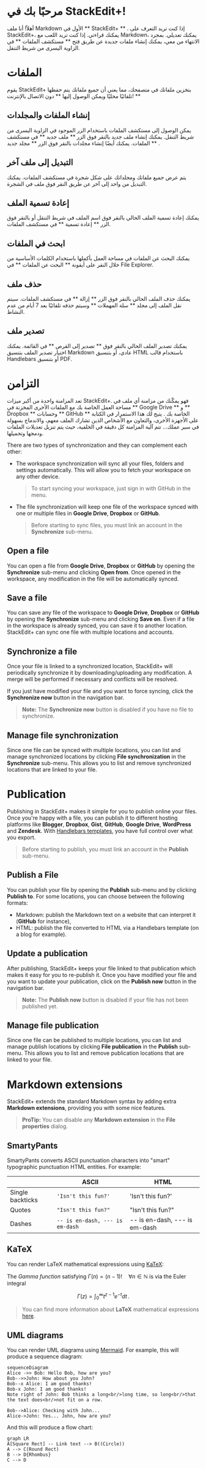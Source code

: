 # مرحبًا بك في StackEdit+!

أهلاً! أنا ملف Markdown الأول في ** StackEdit+ ** . إذا كنت تريد التعرف على StackEdit+، يمكنك قراءتي. إذا كنت تريد اللعب مع Markdown، يمكنك تعديلي. بمجرد الانتهاء من معي، يمكنك إنشاء ملفات جديدة عن طريق فتح ** مستكشف الملفات ** في الزاوية اليسرى من شريط التنقل.


# الملفات

يقوم StackEdit+ بتخزين ملفاتك في متصفحك، مما يعني أن جميع ملفاتك يتم حفظها تلقائيًا محليًا ويمكن الوصول إليها ** دون الاتصال بالإنترنت! **

## إنشاء الملفات والمجلدات

يمكن الوصول إلى مستكشف الملفات باستخدام الزر الموجود في الزاوية اليسرى من شريط التنقل. يمكنك إنشاء ملف جديد بالنقر فوق الزر ** ملف جديد ** في مستكشف الملفات. يمكنك أيضًا إنشاء مجلدات بالنقر فوق الزر ** مجلد جديد ** .

## التبديل إلى ملف آخر

يتم عرض جميع ملفاتك ومجلداتك على شكل شجرة في مستكشف الملفات. يمكنك التبديل من واحد إلى آخر عن طريق النقر فوق ملف في الشجرة.

## إعادة تسمية الملف

يمكنك إعادة تسمية الملف الحالي بالنقر فوق اسم الملف في شريط التنقل أو بالنقر فوق الزر ** إعادة تسمية ** في مستكشف الملفات.

## ابحث في الملفات

يمكنك البحث عن الملفات في مساحة العمل بأكملها باستخدام الكلمات الأساسية من خلال النقر على أيقونة ** البحث عن الملفات ** في File Explorer.

## حذف ملف

يمكنك حذف الملف الحالي بالنقر فوق الزر ** إزالة ** في مستكشف الملفات. سيتم نقل الملف إلى مجلد ** سلة المهملات ** وسيتم حذفه تلقائيًا بعد 7 أيام من عدم النشاط.

## تصدير ملف

يمكنك تصدير الملف الحالي بالنقر فوق ** تصدير إلى القرص ** في القائمة. يمكنك اختيار تصدير الملف بتنسيق Markdown عادي، أو بتنسيق HTML باستخدام قالب Handlebars أو بتنسيق PDF.


# التزامن

تعد المزامنة واحدة من أكبر ميزات StackEdit+. فهو يمكّنك من مزامنة أي ملف في مساحة العمل الخاصة بك مع الملفات الأخرى المخزنة في ** Google Drive ** و ** Dropbox ** وحسابات ** GitHub ** الخاصة بك . يتيح لك هذا الاستمرار في الكتابة على الأجهزة الأخرى، والتعاون مع الأشخاص الذين تشارك الملف معهم، والاندماج بسهولة في سير عملك... تتم آلية المزامنة كل دقيقة في الخلفية، حيث يتم تنزيل تعديلات الملفات ودمجها وتحميلها.

There are two types of synchronization and they can complement each other:

- The workspace synchronization will sync all your files, folders and settings automatically. This will allow you to fetch your workspace on any other device.
	> To start syncing your workspace, just sign in with GitHub in the menu.

- The file synchronization will keep one file of the workspace synced with one or multiple files in **Google Drive**, **Dropbox** or **GitHub**.
	> Before starting to sync files, you must link an account in the **Synchronize** sub-menu.

## Open a file

You can open a file from **Google Drive**, **Dropbox** or **GitHub** by opening the **Synchronize** sub-menu and clicking **Open from**. Once opened in the workspace, any modification in the file will be automatically synced.

## Save a file

You can save any file of the workspace to **Google Drive**, **Dropbox** or **GitHub** by opening the **Synchronize** sub-menu and clicking **Save on**. Even if a file in the workspace is already synced, you can save it to another location. StackEdit+ can sync one file with multiple locations and accounts.

## Synchronize a file

Once your file is linked to a synchronized location, StackEdit+ will periodically synchronize it by downloading/uploading any modification. A merge will be performed if necessary and conflicts will be resolved.

If you just have modified your file and you want to force syncing, click the **Synchronize now** button in the navigation bar.

> **Note:** The **Synchronize now** button is disabled if you have no file to synchronize.

## Manage file synchronization

Since one file can be synced with multiple locations, you can list and manage synchronized locations by clicking **File synchronization** in the **Synchronize** sub-menu. This allows you to list and remove synchronized locations that are linked to your file.


# Publication

Publishing in StackEdit+ makes it simple for you to publish online your files. Once you're happy with a file, you can publish it to different hosting platforms like **Blogger**, **Dropbox**, **Gist**, **GitHub**, **Google Drive**, **WordPress** and **Zendesk**. With [Handlebars templates](http://handlebarsjs.com/), you have full control over what you export.

> Before starting to publish, you must link an account in the **Publish** sub-menu.

## Publish a File

You can publish your file by opening the **Publish** sub-menu and by clicking **Publish to**. For some locations, you can choose between the following formats:

- Markdown: publish the Markdown text on a website that can interpret it (**GitHub** for instance),
- HTML: publish the file converted to HTML via a Handlebars template (on a blog for example).

## Update a publication

After publishing, StackEdit+ keeps your file linked to that publication which makes it easy for you to re-publish it. Once you have modified your file and you want to update your publication, click on the **Publish now** button in the navigation bar.

> **Note:** The **Publish now** button is disabled if your file has not been published yet.

## Manage file publication

Since one file can be published to multiple locations, you can list and manage publish locations by clicking **File publication** in the **Publish** sub-menu. This allows you to list and remove publication locations that are linked to your file.


# Markdown extensions

StackEdit+ extends the standard Markdown syntax by adding extra **Markdown extensions**, providing you with some nice features.

> **ProTip:** You can disable any **Markdown extension** in the **File properties** dialog.


## SmartyPants

SmartyPants converts ASCII punctuation characters into "smart" typographic punctuation HTML entities. For example:

|                |ASCII                          |HTML                         |
|----------------|-------------------------------|-----------------------------|
|Single backticks|`'Isn't this fun?'`            |'Isn't this fun?'            |
|Quotes          |`"Isn't this fun?"`            |"Isn't this fun?"            |
|Dashes          |`-- is en-dash, --- is em-dash`|-- is en-dash, --- is em-dash|


## KaTeX

You can render LaTeX mathematical expressions using [KaTeX](https://khan.github.io/KaTeX/):

The *Gamma function* satisfying $\Gamma(n) = (n-1)!\quad\forall n\in\mathbb N$ is via the Euler integral

$$
\Gamma(z) = \int_0^\infty t^{z-1}e^{-t}dt\,.
$$

> You can find more information about **LaTeX** mathematical expressions [here](http://meta.math.stackexchange.com/questions/5020/mathjax-basic-tutorial-and-quick-reference).


## UML diagrams

You can render UML diagrams using [Mermaid](https://mermaidjs.github.io/). For example, this will produce a sequence diagram:

```mermaid
sequenceDiagram
Alice ->> Bob: Hello Bob, how are you?
Bob-->>John: How about you John?
Bob--x Alice: I am good thanks!
Bob-x John: I am good thanks!
Note right of John: Bob thinks a long<br/>long time, so long<br/>that the text does<br/>not fit on a row.

Bob-->Alice: Checking with John...
Alice->John: Yes... John, how are you?
```

And this will produce a flow chart:

```mermaid
graph LR
A[Square Rect] -- Link text --> B((Circle))
A --> C(Round Rect)
B --> D{Rhombus}
C --> D
```
<!--stackedit_data:
eyJoaXN0b3J5IjpbLTE3MTU3NzAwOTBdfQ==
-->